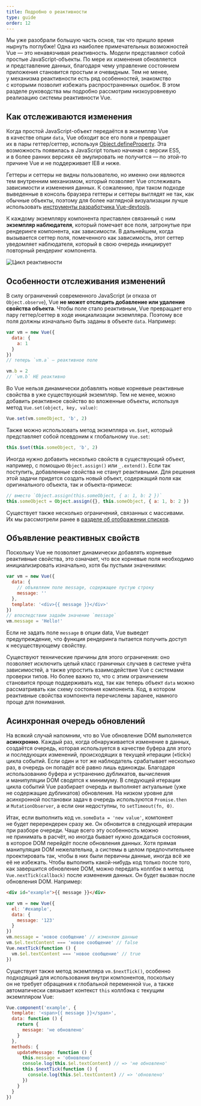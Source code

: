 ```yaml
---
title: Подробно о реактивности
type: guide
order: 12
---
```


Мы&nbsp;уже разобрали большую часть основ, так что пришло время нырнуть поглубже! Одна из&nbsp;наиболее примечательных возможностей Vue&nbsp;&mdash; это ненавязчивая реактивность. Модели представляют собой простые JavaScript-объекты. По&nbsp;мере их&nbsp;изменения обновляется и&nbsp;представление данных, благодаря чему управление состоянием приложения становится простым и&nbsp;очевидным. Тем не&nbsp;менее, у&nbsp;механизма реактивности есть ряд особенностей, знакомство с&nbsp;которыми позволит избежать распространенных ошибок. В&nbsp;этом разделе руководства мы&nbsp;подробно рассмотрим низкоуровневую реализацию системы реактивности Vue.

## Как отслеживаются изменения


Когда простой JavaScript-объект передаётся в&nbsp;экземпляр Vue в&nbsp;качестве опции `data`, Vue обходит все его поля и&nbsp;превращает их&nbsp;в&nbsp;пары геттер/сеттер, используя [Object.defineProperty](https://developer.mozilla.org/en-US/docs/Web/JavaScript/Reference/Global_Objects/Object/defineProperty). Эта возможность появилась в&nbsp;JavaScript только начиная с&nbsp;версии ES5, и&nbsp;в&nbsp;более ранних версиях её&nbsp;эмулировать не&nbsp;получится&nbsp;&mdash; по&nbsp;этой-то причине Vue и&nbsp;не&nbsp;поддерживает IE8 и&nbsp;ниже.

Геттеры и&nbsp;сеттеры не&nbsp;видны пользователю, но&nbsp;именно они являются тем внутренним механизмом, который позволяет Vue отслеживать зависимости и&nbsp;изменения данных. К&nbsp;сожалению, при таком подходе выведенные в&nbsp;консоль браузера геттеры и&nbsp;сеттеры выглядят не&nbsp;так, как обычные объекты, поэтому для более наглядной визуализации лучше использовать [инструменты разработчика Vue-devtools](https://github.com/vuejs/vue-devtools).

К&nbsp;каждому экземпляру компонента приставлен связанный с&nbsp;ним **экземпляр наблюдателя**, который помечает все поля, затронутые при рендеринге компонента, как зависимости. В&nbsp;дальнейшем, когда вызывается сеттер поля, помеченного как зависимость, этот сеттер уведомляет наблюдателя, который в&nbsp;свою очередь инициирует повторный рендеринг компонента.

![Цикл реактивности](/images/data.png)

## Особенности отслеживания изменений

В&nbsp;силу ограничений современного JavaScript (и&nbsp;отказа от `Object.observe`), Vue **не&nbsp;может отследить добавление или удаление свойства объекта**. Чтобы поле стало реактивным, Vue превращает его пару геттер/сеттер в&nbsp;ходе инициализации экземпляра. Поэтому все поля должны изначально быть заданы в&nbsp;объекте `data`. Например:

``` js
var vm = new Vue({
  data: {
    a: 1
  }
})
// теперь `vm.a` — реактивное поле

vm.b = 2
// `vm.b` НЕ реактивно
```

Во&nbsp;Vue нельзя динамически добавлять новые корневые реактивные свойства в&nbsp;уже существующий экземпляр. Тем не&nbsp;менее, можно добавить реактивное свойство во&nbsp;вложенные объекты, используя метод `Vue.set(object, key, value)`:

``` js
Vue.set(vm.someObject, 'b', 2)
```

Также можно использовать метод экземпляра `vm.$set`, который представляет собой псевдоним к&nbsp;глобальному `Vue.set`:

``` js
this.$set(this.someObject, 'b', 2)
```

Иногда нужно добавить несколько свойств в&nbsp;существующий объект, например, с&nbsp;помощью `Object.assign()` или `_.extend()`. Если так поступить, добавленные свойства не&nbsp;станут реактивными. Для решения этой задачи придется создать новый объект, содержащий поля как оригинального объекта, так и&nbsp;объекта-примеси:

``` js
// вместо `Object.assign(this.someObject, { a: 1, b: 2 })`
this.someObject = Object.assign({}, this.someObject, { a: 1, b: 2 })
```

Существует также несколько ограничений, связанных с&nbsp;массивами. Их&nbsp;мы&nbsp;рассмотрели ранее в&nbsp;[разделе об&nbsp;отображении списков](list.html#Предостережения).

## Объявление реактивных свойств

Поскольку Vue не&nbsp;позволяет динамически добавлять корневые реактивные свойства, это означает, что все корневые поля необходимо инициализировать изначально, хотя&nbsp;бы пустыми значениями:

``` js
var vm = new Vue({
  data: {
    // объявляем поле message, содержащее пустую строку
    message: ''
  },
  template: '<div>{{ message }}</div>'
})
// впоследствии задаём значение `message`
vm.message = 'Hello!'
```

Если не&nbsp;задать поле `message` в&nbsp;опции data, Vue выведет предупреждение, что функция рендеринга пытается получить доступ к&nbsp;несуществующему свойству.

Существуют технические причины для этого ограничения: оно позволяет исключить целый класс граничных случаев в&nbsp;системе учёта зависимостей, а&nbsp;также упростить взаимодействие Vue с&nbsp;системами проверки типов. Но&nbsp;более важно&nbsp;то, что с&nbsp;этим ограничением становится проще поддерживать код, так как теперь объект `data` можно рассматривать как схему состояния компонента. Код, в&nbsp;котором реактивные свойства компонента перечислены заранее, намного проще для понимания.

## Асинхронная очередь обновлений

На&nbsp;всякий случай напомним, что во&nbsp;Vue обновление DOM выполняется **асинхронно**. Каждый раз, когда обнаруживается изменение в&nbsp;данных, создаётся очередь, которая используется в&nbsp;качестве буфера для этого и&nbsp;последующих изменений, происходящих в&nbsp;текущей итерации (&laquo;tick&raquo;) цикла событий. Если один и&nbsp;тот&nbsp;же наблюдатель срабатывает несколько раз, в&nbsp;очередь он&nbsp;попадёт всё равно лишь единожды. Благодаря использованию буфера и&nbsp;устранению дубликатов, вычисления и&nbsp;манипуляции DOM сводятся к&nbsp;минимуму. В&nbsp;следующей итерации цикла событий Vue разбирает очередь и&nbsp;выполняет актуальные (уже не&nbsp;содержащие дубликатов) обновления. На&nbsp;низком уровне для асинхронной постановки задач в&nbsp;очередь используются `Promise.then` и&nbsp;`MutationObserver`, а&nbsp;если они недоступны, то&nbsp;`setTimeout(fn, 0)`.

Итак, если выполнить код `vm.someData = 'new value'`, компонент не&nbsp;будет перерендерен сразу&nbsp;же. Он&nbsp;обновится в&nbsp;следующей итерации при разборе очереди. Чаще всего эту особенность можно не&nbsp;принимать в&nbsp;расчёт, но&nbsp;иногда бывает нужно дождаться состояния, в&nbsp;которое DOM перейдёт после обновления данных. Хотя прямая манипуляция DOM нежелательна, а&nbsp;системы в&nbsp;целом предпочтительнее проектировать так, чтобы в&nbsp;них были первичны данные, иногда всё&nbsp;же её&nbsp;не&nbsp;избежать. Чтобы выполнить какой-нибудь код только после того, как завершится обновление DOM, можно передать коллбэк в&nbsp;метод `Vue.nextTick(callback)` после изменения данных. Он&nbsp;будет вызван после обновления DOM. Например:

``` html
<div id="example">{{ message }}</div>
```

``` js
var vm = new Vue({
  el: '#example',
  data: {
    message: '123'
  }
})
vm.message = 'новое сообщение' // изменяем данные
vm.$el.textContent === 'новое сообщение' // false
Vue.nextTick(function () {
  vm.$el.textContent === 'новое сообщение' // true
})
```

Существует также метод экземпляра `vm.$nextTick()`, особенно подходящий для использования внутри компонентов, поскольку он&nbsp;не&nbsp;требует обращения к&nbsp;глобальной переменной `Vue`, а&nbsp;также автоматически связывает контекст `this` коллбэка с&nbsp;текущим экземпляром Vue:

``` js
Vue.component('example', {
  template: '<span>{{ message }}</span>',
  data: function () {
    return {
      message: 'не обновлено'
    }
  },
  methods: {
    updateMessage: function () {
      this.message = 'обновлено'
      console.log(this.$el.textContent) // => 'не обновлено'
      this.$nextTick(function () {
        console.log(this.$el.textContent) // => 'обновлено'
      })
    }
  }
})
```
